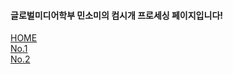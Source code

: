 <html>
  
<head>

  </head>
  
<body>
  <h4>글로벌미디어학부 민소미의 컴시개 프로세싱 페이지입니다!</h4>
	<div class="mitem" id="m1"> <a href="" > HOME </a> </div>
	<div class="mitem" id="m3"> <a href=""> No.1 </a></div>
	<div class="mitem" id="m4">  <a href="" > No.2 </a></div>
	</div>
</div>
</body>
</html>
